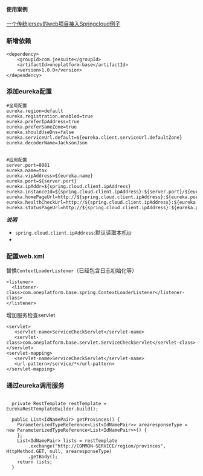 #### 使用案例
[一个传统jersey的web项目接入Springcloud例子](https://gitee.com/vakinge/jerseydemo) 

### 新增依赖
```
<dependency>
	<groupId>com.jeesuite</groupId>
	<artifactId>oneplatform-base</artifactId>
	<version>1.0.0</version>
</dependency>
```

### 添加eureka配置

```
#全局配置
eureka.region=default
eureka.registration.enabled=true
eureka.preferIpAddress=true
eureka.preferSameZone=true
eureka.shouldUseDns=false
eureka.serviceUrl.default=${eureka.client.serviceUrl.defaultZone}
eureka.decoderName=JacksonJson


#应用配置
server.port=8081
eureka.name=tax
eureka.vipAddress=${eureka.name}
eureka.port=${server.port}
eureka.ipAddr=${spring.cloud.client.ipAddress}
eureka.instanceId=${spring.cloud.client.ipAddress}:${server.port}/${eureka.name}
eureka.homePageUrl=http://${spring.cloud.client.ipAddress}:${eureka.port}
eureka.healthCheckUrl=http://${spring.cloud.client.ipAddress}:${eureka.port}/service/health
eureka.statusPageUrl=http://${spring.cloud.client.ipAddress}:${eureka.port}/service/info

```

***说明***
 - `spring.cloud.client.ipAddress`:默认读取本机ip
 - 
 
### 配置web.xml

替换`ContextLoaderListener`（已经包含日志初始化等）
```
<listener>
  <listener-class>com.oneplatform.base.spring.ContextLoaderListener</listener-class>
</listener>
```
增加服务检查servlet
```
<servlet>
   <servlet-name>ServiceCheckServlet</servlet-name>
   <servlet-class>com.oneplatform.base.servlet.ServiceCheckServlet</servlet-class>
</servlet>
<servlet-mapping>
   <servlet-name>ServiceCheckServlet</servlet-name>
   <url-pattern>/service/*</url-pattern>
</servlet-mapping>
```

### 通过eureka调用服务
```

  private RestTemplate restTemplate = EurekaRestTemplateBuilder.build();

  public List<IdNamePair> getProvinces() {
    ParameterizedTypeReference<List<IdNamePair>> arearesponseType = new ParameterizedTypeReference<List<IdNamePair>>() {
    };
    List<IdNamePair> lists = restTemplate
        .exchange("http://COMMON-SERVICE/region/provinces", HttpMethod.GET, null, arearesponseType)
        .getBody();
    return lists;
  }
```

